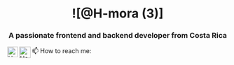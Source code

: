 
<h1 align="center">![@H-mora (3)]</h1>
<h3 align="center">A passionate frontend and backend developer from Costa Rica</h3>


<!--
**H-Mora/H-Mora** is a ✨ _special_ ✨ repository because its `README.md` (this file) appears on your GitHub profile.

Here are some ideas to get you started:

- 🔭 I’m currently working on ...
- 🌱 I’m currently learning ...
- 👯 I’m looking to collaborate on ...
- 🤔 I’m looking for help with ...
- 💬 Ask me about ...
- 😄 Pronouns: ...
- ⚡ Fun fact: ...
-->




📫 How to reach me:
  <a href="https://www.linkedin.com/in/henrymora/">
    <img align="left" alt="Henry Mora | Linkedin" width="24px" src="https://github.com/TheDudeThatCode/TheDudeThatCode/blob/master/Assets/Linkedin.svg" />
  </a>
  <a href="mailto:ggblitz2530@gmail">
    <img align="left" alt="Henry Mora | Gmail" width="26px" src="https://github.com/TheDudeThatCode/TheDudeThatCode/blob/master/Assets/Gmail.svg" />
  </a>
